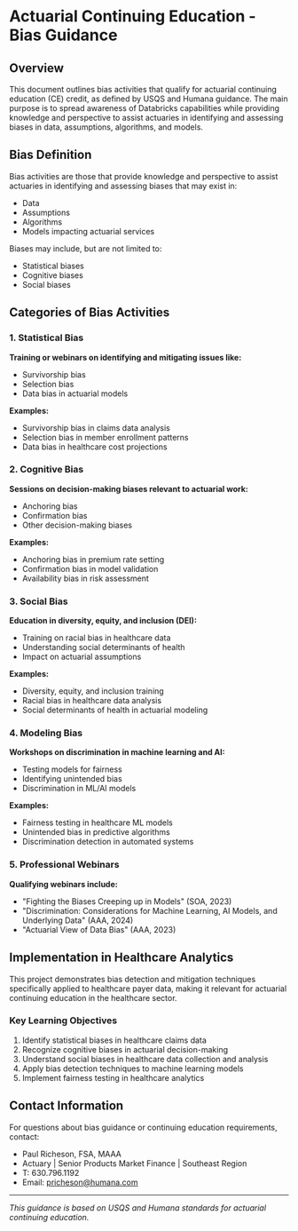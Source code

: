 # Actuarial Continuing Education - Bias Guidance

## Overview
This document outlines bias activities that qualify for actuarial continuing education (CE) credit, as defined by USQS and Humana guidance. The main purpose is to spread awareness of Databricks capabilities while providing knowledge and perspective to assist actuaries in identifying and assessing biases in data, assumptions, algorithms, and models.

## Bias Definition
Bias activities are those that provide knowledge and perspective to assist actuaries in identifying and assessing biases that may exist in:
- Data
- Assumptions  
- Algorithms
- Models impacting actuarial services

Biases may include, but are not limited to:
- Statistical biases
- Cognitive biases
- Social biases

## Categories of Bias Activities

### 1. Statistical Bias
**Training or webinars on identifying and mitigating issues like:**
- Survivorship bias
- Selection bias
- Data bias in actuarial models

**Examples:**
- Survivorship bias in claims data analysis
- Selection bias in member enrollment patterns
- Data bias in healthcare cost projections

### 2. Cognitive Bias
**Sessions on decision-making biases relevant to actuarial work:**
- Anchoring bias
- Confirmation bias
- Other decision-making biases

**Examples:**
- Anchoring bias in premium rate setting
- Confirmation bias in model validation
- Availability bias in risk assessment

### 3. Social Bias
**Education in diversity, equity, and inclusion (DEI):**
- Training on racial bias in healthcare data
- Understanding social determinants of health
- Impact on actuarial assumptions

**Examples:**
- Diversity, equity, and inclusion training
- Racial bias in healthcare data analysis
- Social determinants of health in actuarial modeling

### 4. Modeling Bias
**Workshops on discrimination in machine learning and AI:**
- Testing models for fairness
- Identifying unintended bias
- Discrimination in ML/AI models

**Examples:**
- Fairness testing in healthcare ML models
- Unintended bias in predictive algorithms
- Discrimination detection in automated systems

### 5. Professional Webinars
**Qualifying webinars include:**
- "Fighting the Biases Creeping up in Models" (SOA, 2023)
- "Discrimination: Considerations for Machine Learning, AI Models, and Underlying Data" (AAA, 2024)
- "Actuarial View of Data Bias" (AAA, 2023)

## Implementation in Healthcare Analytics

This project demonstrates bias detection and mitigation techniques specifically applied to healthcare payer data, making it relevant for actuarial continuing education in the healthcare sector.

### Key Learning Objectives
1. Identify statistical biases in healthcare claims data
2. Recognize cognitive biases in actuarial decision-making
3. Understand social biases in healthcare data collection and analysis
4. Apply bias detection techniques to machine learning models
5. Implement fairness testing in healthcare analytics

## Contact Information
For questions about bias guidance or continuing education requirements, contact:
- Paul Richeson, FSA, MAAA
- Actuary | Senior Products Market Finance | Southeast Region
- T: 630.796.1192
- Email: pricheson@humana.com

---
*This guidance is based on USQS and Humana standards for actuarial continuing education.*

